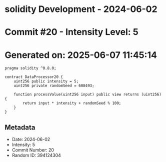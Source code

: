 ﻿# solidity Development - 2024-06-02
# Commit #20 - Intensity Level: 5
# Generated on: 2025-06-07 11:45:14
```solidity
pragma solidity ^0.8.0;

contract DataProcessor20 {
    uint256 public intensity = 5;
    uint256 private randomSeed = 608493;

    function processValue(uint256 input) public view returns (uint256) {
        return input * intensity + randomSeed % 100;
    }
}
```
## Metadata
- Date: 2024-06-02
- Intensity: 5
- Commit Number: 20
- Random ID: 394124304
